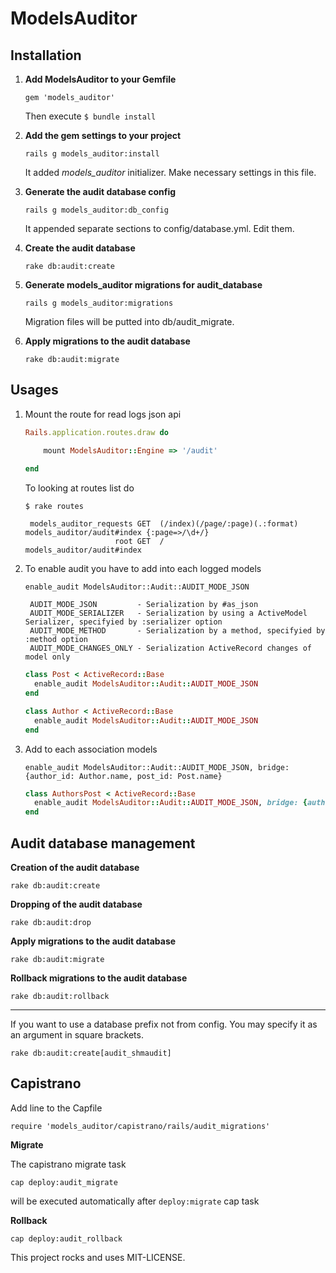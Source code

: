 # ModelsAuditor

## Installation

1. **Add ModelsAuditor to your Gemfile**

    `gem 'models_auditor'`
    
    Then execute `$ bundle install`

2. **Add the gem settings to your project**

    `rails g models_auditor:install`

    It added _models_auditor_ initializer. Make necessary settings in this file.

3. **Generate the audit database config**

    `rails g models_auditor:db_config`

    It appended separate sections to config/database.yml. Edit them.

4. **Create the audit database**

    `rake db:audit:create`

5. **Generate models_auditor migrations for audit_database**

    `rails g models_auditor:migrations`

    Migration files will be putted into db/audit_migrate.

6. **Apply migrations to the audit database**

    `rake db:audit:migrate`

## Usages

1. Mount the route for read logs json api

    ```ruby
    Rails.application.routes.draw do
    
        mount ModelsAuditor::Engine => '/audit'
        
    end    
    ```
    
    To looking at routes list do
     
     `$ rake routes`
     
        models_auditor_requests GET  (/index)(/page/:page)(.:format) models_auditor/audit#index {:page=>/\d+/}
                           root GET  /                               models_auditor/audit#index

2. To enable audit you have to add into each logged models

    `enable_audit ModelsAuditor::Audit::AUDIT_MODE_JSON`
    
        AUDIT_MODE_JSON         - Serialization by #as_json
        AUDIT_MODE_SERIALIZER   - Serialization by using a ActiveModel Serializer, specifyied by :serializer option
        AUDIT_MODE_METHOD       - Serialization by a method, specifyied by :method option
        AUDIT_MODE_CHANGES_ONLY - Serialization ActiveRecord changes of model only
        
    ```ruby
    class Post < ActiveRecord::Base
      enable_audit ModelsAuditor::Audit::AUDIT_MODE_JSON
    end
    ```    
        
    ```ruby
    class Author < ActiveRecord::Base
      enable_audit ModelsAuditor::Audit::AUDIT_MODE_JSON
    end
    ```    
    
3. Add to each association models
    
    `enable_audit ModelsAuditor::Audit::AUDIT_MODE_JSON, bridge: {author_id: Author.name, post_id: Post.name}`
    
    ```ruby
    class AuthorsPost < ActiveRecord::Base
      enable_audit ModelsAuditor::Audit::AUDIT_MODE_JSON, bridge: {author_id: Author.name, post_id: Post.name}
    end
    ``` 

## Audit database management

**Creation of the audit database**

`rake db:audit:create`

**Dropping of the audit database**

`rake db:audit:drop`

**Apply migrations to the audit database**

`rake db:audit:migrate`

**Rollback migrations to the audit database**

`rake db:audit:rollback`

---

If you want to use a database prefix not from config. You may specify it as an argument in square brackets.

`rake db:audit:create[audit_shmaudit]`

## Capistrano

Add line to the Capfile

`require 'models_auditor/capistrano/rails/audit_migrations'`

**Migrate**

The capistrano migrate task

`cap deploy:audit_migrate`

will be executed automatically after `deploy:migrate` cap task 

**Rollback**

`cap deploy:audit_rollback`

This project rocks and uses MIT-LICENSE.
